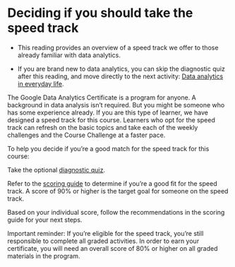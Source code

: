 # Deciding if you should take the speed track

- This reading provides an overview of a speed track we offer to those already familiar with data analytics.

- If you are brand new to data analytics, you can skip the diagnostic quiz after this reading, and move directly to the next activity: [Data analytics in everyday life](https://www.coursera.org/learn/foundations-data/lecture/N5lvQ/data-analytics-in-everyday-life).

The Google Data Analytics Certificate is a program for anyone. A background in data analysis isn’t required. But you might be someone who has some experience already. If you are this type of learner, we have designed a speed track for this course. Learners who opt for the speed track can refresh on the basic topics and take each of the weekly challenges and the Course Challenge at a faster pace.

To help you decide if you’re a good match for the speed track for this course:

Take the optional [diagnostic quiz](https://www.coursera.org/learn/foundations-data/quiz/4BXk3/optional-familiar-with-data-analytics-take-our-diagnostic-quiz).

Refer to the [scoring guide](https://www.coursera.org/learn/foundations-data/supplement/V13Ie/your-diagnostic-quiz-score-and-what-it-means) to determine if you’re a good fit for the speed track. A score of 90% or higher is the target goal for someone on the speed track.

Based on your individual score, follow the recommendations in the scoring guide for your next steps.

Important reminder: If you’re eligible for the speed track, you’re still responsible to complete all graded activities. In order to earn your certificate, you will need an overall score of 80% or higher on all graded materials in the program. 

